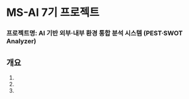 # MS-AI 7기 프로젝트

### 프로젝트명: AI 기반 외부·내부 환경 통합 분석 시스템 (PEST·SWOT Analyzer)  

## 개요
1.   
2.  
3.  

